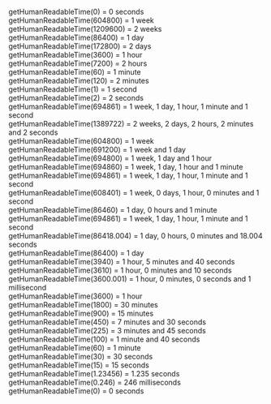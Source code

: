 getHumanReadableTime(0) = 0 seconds  
getHumanReadableTime(604800) = 1 week  
getHumanReadableTime(1209600) = 2 weeks  
getHumanReadableTime(86400) = 1 day  
getHumanReadableTime(172800) = 2 days  
getHumanReadableTime(3600) = 1 hour  
getHumanReadableTime(7200) = 2 hours  
getHumanReadableTime(60) = 1 minute  
getHumanReadableTime(120) = 2 minutes  
getHumanReadableTime(1) = 1 second  
getHumanReadableTime(2) = 2 seconds  
getHumanReadableTime(694861) = 1 week, 1 day, 1 hour, 1 minute and 1 second  
getHumanReadableTime(1389722) = 2 weeks, 2 days, 2 hours, 2 minutes and 2 seconds  
getHumanReadableTime(604800) = 1 week  
getHumanReadableTime(691200) = 1 week and 1 day  
getHumanReadableTime(694800) = 1 week, 1 day and 1 hour  
getHumanReadableTime(694860) = 1 week, 1 day, 1 hour and 1 minute  
getHumanReadableTime(694861) = 1 week, 1 day, 1 hour, 1 minute and 1 second  
getHumanReadableTime(608401) = 1 week, 0 days, 1 hour, 0 minutes and 1 second  
getHumanReadableTime(86460) = 1 day, 0 hours and 1 minute  
getHumanReadableTime(694861) = 1 week, 1 day, 1 hour, 1 minute and 1 second  
getHumanReadableTime(86418.004) = 1 day, 0 hours, 0 minutes and 18.004 seconds  
getHumanReadableTime(86400) = 1 day  
getHumanReadableTime(3940) = 1 hour, 5 minutes and 40 seconds  
getHumanReadableTime(3610) = 1 hour, 0 minutes and 10 seconds  
getHumanReadableTime(3600.001) = 1 hour, 0 minutes, 0 seconds and 1 millisecond  
getHumanReadableTime(3600) = 1 hour  
getHumanReadableTime(1800) = 30 minutes  
getHumanReadableTime(900) = 15 minutes  
getHumanReadableTime(450) = 7 minutes and 30 seconds  
getHumanReadableTime(225) = 3 minutes and 45 seconds  
getHumanReadableTime(100) = 1 minute and 40 seconds  
getHumanReadableTime(60) = 1 minute  
getHumanReadableTime(30) = 30 seconds  
getHumanReadableTime(15) = 15 seconds  
getHumanReadableTime(1.23456) = 1.235 seconds  
getHumanReadableTime(0.246) = 246 milliseconds  
getHumanReadableTime(0) = 0 seconds  
